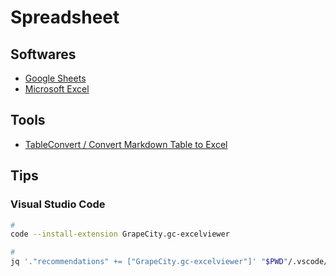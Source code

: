 # Spreadsheet

## Softwares

- [Google Sheets](/google/sheets.md)
- [Microsoft Excel](/microsoft/excel.md)

## Tools

- [TableConvert / Convert Markdown Table to Excel](https://tableconvert.com/markdown-to-excel)

## Tips

### Visual Studio Code

```sh
#
code --install-extension GrapeCity.gc-excelviewer

#
jq '."recommendations" += ["GrapeCity.gc-excelviewer"]' "$PWD"/.vscode/extensions.json | sponge "$PWD"/.vscode/extensions.json
```

